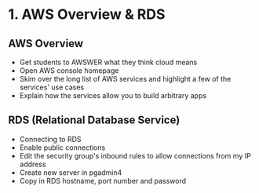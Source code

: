 # 1. AWS Overview & RDS

## AWS Overview
- Get students to AWSWER what they think cloud means
- Open AWS console homepage
- Skim over the long list of AWS services and highlight a few of the services' use cases
- Explain how the services allow you to build arbitrary apps

## RDS (Relational Database Service)
- Connecting to RDS
- Enable public connections
- Edit the security group's inbound rules to allow connections from my IP address
- Create new server in pgadmin4
- Copy in RDS hostname, port number and password